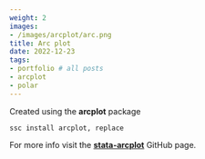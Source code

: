 ```yaml
---
weight: 2
images:
- /images/arcplot/arc.png
title: Arc plot 
date: 2022-12-23
tags:
- portfolio # all posts
- arcplot
- polar
---
```


Created using the **arcplot** package

```
ssc install arcplot, replace
```

For more info visit the [**stata-arcplot**][def] GitHub page.

[def]: https://github.com/asjadnaqvi/stata-arcplot
